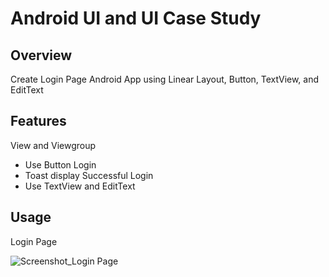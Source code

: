 # Android UI and UI Case Study

## Overview
Create Login Page Android App using Linear Layout, Button, TextView, and EditText

## Features
View and Viewgroup
- Use Button Login
- Toast display Successful Login
- Use TextView and EditText

## Usage
Login Page

![Screenshot_Login Page](https://user-images.githubusercontent.com/56164259/68088233-646aa580-fe8f-11e9-8735-e5fb469e8642.png)

